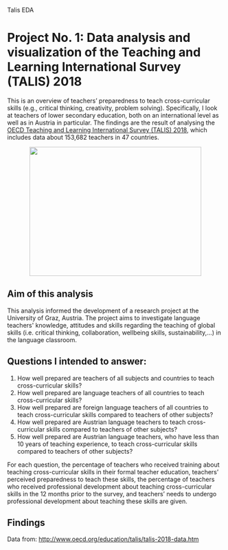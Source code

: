 Talis EDA
# Project No. 1: Data analysis and visualization of the Teaching and Learning International Survey (TALIS) 2018 

This is an overview of teachers’ preparedness to teach cross-curricular skills (e.g., critical thinking, creativity, problem solving). Specifically, I look at teachers of lower secondary education, both on an international level as well as in Austria in particular. The findings are the result of analysing the <a href = "http://www.oecd.org/education/talis/">OECD Teaching and Learning International Survey (TALIS) 2018</a>, which includes data about 153,682 teachers in 47 countries.
<p align="center">
  <img width="400" height="300" src="https://cdn.pixabay.com/photo/2017/08/06/20/36/school-2596090_960_720.png">
</p>

## Aim of this analysis

This analysis informed the development of a research project at the University of Graz, Austria. The project aims to investigate language teachers' knowledge, attitudes and skills regarding the teaching of global skills (i.e. critical thinking, collaboration, wellbeing skills, sustainability,...) in the language classroom.

## Questions I intended to answer:

1. How well prepared are teachers of all subjects and countries to teach cross-curricular skills?
2. How well prepared are language teachers of all countries to teach cross-curricular skills?
3. How well prepared are foreign language teachers of all countries to teach cross-curricular skills compared to teachers of other subjects?
4. How well prepared are Austrian language teachers to teach cross-curricular skills compared to teachers of other subjects?
5. How well prepared are Austrian language teachers, who have less than 10 years of teaching experience, to teach cross-curricular skills compared to teachers of other subjects?

For each question, the percentage of teachers who received training about teaching cross-curricular skills in their formal teacher education, teachers’ perceived preparedness to teach these skills, the percentage of teachers who received professional development about teaching cross-curricular skills in the 12 months prior to the survey, and teachers’ needs to undergo professional development about teaching these skills are given.

## Findings

Data from: http://www.oecd.org/education/talis/talis-2018-data.htm
